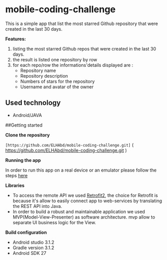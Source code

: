 # mobile-coding-challenge

This is a simple app that list the most starred Github repository that were created in the last 30 days.

**Features:**

1. listing the most starred Github repos that were created in the last 30 days.
2. the result is listed one repository by row
3. for each repo/row the informations'details displayed are :
   - Repository name
   - Repository description
   - Numbers of stars for the repository
   - Username and avatar of the owner

## Used technology

 - Android/JAVA
 
##Getting started
 
 **Clone the repository**
 
 `[https://github.com/ELHAbd/mobile-coding-challenge.git]` ( https://github.com/ELHAbd/mobile-coding-challenge.git )
 
 
 **Running the app**
 
 In order to run this app on a real device or an emulator please follow the steps [here](https://developer.android.com/training/basics/firstapp/running-app)
 
 **Libraries**
 
  - To access the remote API we used [Retrofit2]( https://square.github.io/retrofit/ ), the choice for Retrofit is because 
  it's allow  to easily connect app to web-services by translating the REST API into Java. 
  - In order to build a robust and maintainable application we used MVP(Model-View-Presenter) as software architecture. mvp allow to
  separate UI business logic for the View.
 

**Build configuration**

- Android studio 3.1.2
- Gradle version 3.1.2
- Android SDK 27

 
 
 
 

